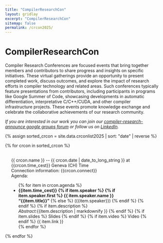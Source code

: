 ```yaml
---
title: "CompilerResearchCon"
layout: gridlay
excerpt: "CompilerResearchCon"
sitemap: false
permalink: /crcon2025/
---
```


# CompilerResearchCon

Compiler Research Conferences are focused events that bring together members and 
contributors to share progress and insights on specific initiatives. These 
virtual gatherings provide an opportunity to present completed work, discuss 
outcomes, and explore the impact of research efforts in compiler technology 
and related areas. Such conferences typically feature presentations from contributors, 
including participants in programs like Google Summer of Code, showcasing 
developments in automatic differentiation, interpretative C/C++/CUDA, and 
other compiler infrastructure projects. These events promote knowledge exchange 
and celebrate the collaborative achievements of our research community.

<i>If you are interested in our work you can join our
[compiler-research-announce google groups forum](https://groups.google.com/g/compiler-research-announce)
or follow us on [LinkedIn](https://www.linkedin.com/groups/9579649/).</i>

{% assign sorted_crcon = site.data.crconlist2025 | sort: "date" | reverse %}

{% for crcon in sorted_crcon %}

<div class="row">
<span id="{{crcon.label}}">&nbsp;</span>
<div class="clearfix">
<div class="well" style="padding-left: 20px; padding-right: 20px">
  <a style="text-decoration:none;" href="#{{crcon.label}}">
    {{ crcon.name }} -- {{ crcon.date | date_to_long_string }} at {{crcon.time_cest}} Geneva (CH) Time
  </a>
<div>Connection information: {{crcon.connect}} <br />
</div><div>
  Agenda:
  <ul>{% for item in crcon.agenda %}
    <li><strong>{{item.time_cest}}
      {% if item.speaker %}
      {% if item.speaker.first %}
        {{ item.speaker.name }}
      <br>“{{item.title}}”</strong>
      {% else %}
        ({{item.speaker}})
      {% endif %}
      {% endif %}
      {% if item.description %}
        <br /> <i>Abstract:</i>{{item.description | markdownify }}
      {% endif %}
      {% if item.slides %}
      <a style="text-decoration:none;" href="{{item.slides}}">Slides</a>
      {% endif %}
      {% if item.video %}
      <a style="text-decoration:none;" href="{{item.video}}">Video</a>
      {% endif %}
      {{ item.link }}
    </li>
    {% endfor %}</ul>
</div>
</div>
</div>

</div>

{% endfor %} 


